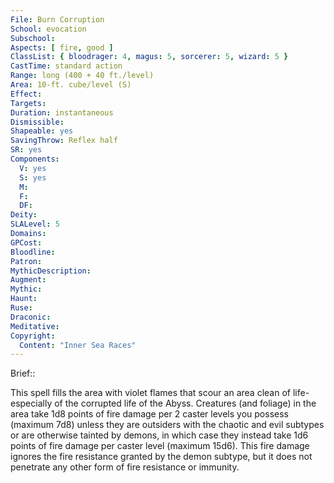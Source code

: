 ```yaml
---
File: Burn Corruption
School: evocation
Subschool: 
Aspects: [ fire, good ]
ClassList: { bloodrager: 4, magus: 5, sorcerer: 5, wizard: 5 }
CastTime: standard action
Range: long (400 + 40 ft./level)
Area: 10-ft. cube/level (S)
Effect: 
Targets: 
Duration: instantaneous
Dismissible: 
Shapeable: yes
SavingThrow: Reflex half
SR: yes
Components:
  V: yes
  S: yes
  M: 
  F: 
  DF: 
Deity: 
SLALevel: 5
Domains: 
GPCost: 
Bloodline: 
Patron: 
MythicDescription: 
Augment: 
Mythic: 
Haunt: 
Ruse: 
Draconic: 
Meditative: 
Copyright:
  Content: "Inner Sea Races"
---
```

Brief:: 

This spell fills the area with violet flames that scour an area clean of life-especially of the corrupted life of the Abyss.  Creatures (and foliage) in the area take 1d8 points of fire damage per 2 caster levels you possess (maximum 7d8) unless they are outsiders with the chaotic and evil subtypes or are otherwise tainted by demons, in which case they instead take 1d6 points of fire damage per caster level (maximum 15d6). This fire damage ignores the fire resistance granted by the demon subtype, but it does not penetrate any other form of fire resistance or immunity.
